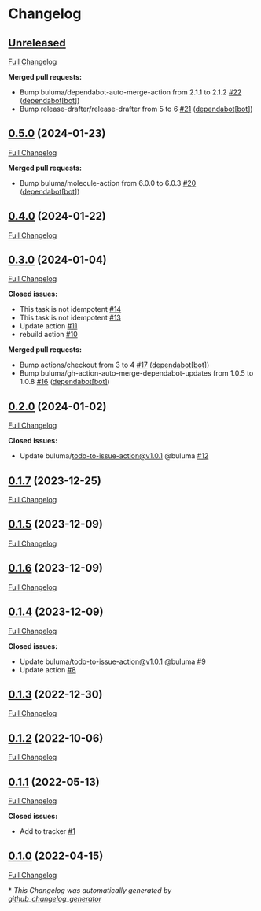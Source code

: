 # Changelog

## [Unreleased](https://github.com/buluma/ansible-role-eclipse/tree/HEAD)

[Full Changelog](https://github.com/buluma/ansible-role-eclipse/compare/0.5.0...HEAD)

**Merged pull requests:**

- Bump buluma/dependabot-auto-merge-action from 2.1.1 to 2.1.2 [\#22](https://github.com/buluma/ansible-role-eclipse/pull/22) ([dependabot[bot]](https://github.com/apps/dependabot))
- Bump release-drafter/release-drafter from 5 to 6 [\#21](https://github.com/buluma/ansible-role-eclipse/pull/21) ([dependabot[bot]](https://github.com/apps/dependabot))

## [0.5.0](https://github.com/buluma/ansible-role-eclipse/tree/0.5.0) (2024-01-23)

[Full Changelog](https://github.com/buluma/ansible-role-eclipse/compare/0.4.0...0.5.0)

**Merged pull requests:**

- Bump buluma/molecule-action from 6.0.0 to 6.0.3 [\#20](https://github.com/buluma/ansible-role-eclipse/pull/20) ([dependabot[bot]](https://github.com/apps/dependabot))

## [0.4.0](https://github.com/buluma/ansible-role-eclipse/tree/0.4.0) (2024-01-22)

[Full Changelog](https://github.com/buluma/ansible-role-eclipse/compare/0.3.0...0.4.0)

## [0.3.0](https://github.com/buluma/ansible-role-eclipse/tree/0.3.0) (2024-01-04)

[Full Changelog](https://github.com/buluma/ansible-role-eclipse/compare/0.2.0...0.3.0)

**Closed issues:**

- This task is not idempotent [\#14](https://github.com/buluma/ansible-role-eclipse/issues/14)
- This task is not idempotent [\#13](https://github.com/buluma/ansible-role-eclipse/issues/13)
- Update action [\#11](https://github.com/buluma/ansible-role-eclipse/issues/11)
- rebuild action [\#10](https://github.com/buluma/ansible-role-eclipse/issues/10)

**Merged pull requests:**

- Bump actions/checkout from 3 to 4 [\#17](https://github.com/buluma/ansible-role-eclipse/pull/17) ([dependabot[bot]](https://github.com/apps/dependabot))
- Bump buluma/gh-action-auto-merge-dependabot-updates from 1.0.5 to 1.0.8 [\#16](https://github.com/buluma/ansible-role-eclipse/pull/16) ([dependabot[bot]](https://github.com/apps/dependabot))

## [0.2.0](https://github.com/buluma/ansible-role-eclipse/tree/0.2.0) (2024-01-02)

[Full Changelog](https://github.com/buluma/ansible-role-eclipse/compare/0.1.7...0.2.0)

**Closed issues:**

- Update buluma/todo-to-issue-action@v1.0.1 @buluma [\#12](https://github.com/buluma/ansible-role-eclipse/issues/12)

## [0.1.7](https://github.com/buluma/ansible-role-eclipse/tree/0.1.7) (2023-12-25)

[Full Changelog](https://github.com/buluma/ansible-role-eclipse/compare/0.1.5...0.1.7)

## [0.1.5](https://github.com/buluma/ansible-role-eclipse/tree/0.1.5) (2023-12-09)

[Full Changelog](https://github.com/buluma/ansible-role-eclipse/compare/0.1.6...0.1.5)

## [0.1.6](https://github.com/buluma/ansible-role-eclipse/tree/0.1.6) (2023-12-09)

[Full Changelog](https://github.com/buluma/ansible-role-eclipse/compare/0.1.4...0.1.6)

## [0.1.4](https://github.com/buluma/ansible-role-eclipse/tree/0.1.4) (2023-12-09)

[Full Changelog](https://github.com/buluma/ansible-role-eclipse/compare/0.1.3...0.1.4)

**Closed issues:**

- Update buluma/todo-to-issue-action@v1.0.1 @buluma [\#9](https://github.com/buluma/ansible-role-eclipse/issues/9)
- Update action [\#8](https://github.com/buluma/ansible-role-eclipse/issues/8)

## [0.1.3](https://github.com/buluma/ansible-role-eclipse/tree/0.1.3) (2022-12-30)

[Full Changelog](https://github.com/buluma/ansible-role-eclipse/compare/0.1.2...0.1.3)

## [0.1.2](https://github.com/buluma/ansible-role-eclipse/tree/0.1.2) (2022-10-06)

[Full Changelog](https://github.com/buluma/ansible-role-eclipse/compare/0.1.1...0.1.2)

## [0.1.1](https://github.com/buluma/ansible-role-eclipse/tree/0.1.1) (2022-05-13)

[Full Changelog](https://github.com/buluma/ansible-role-eclipse/compare/0.1.0...0.1.1)

**Closed issues:**

- Add to tracker [\#1](https://github.com/buluma/ansible-role-eclipse/issues/1)

## [0.1.0](https://github.com/buluma/ansible-role-eclipse/tree/0.1.0) (2022-04-15)

[Full Changelog](https://github.com/buluma/ansible-role-eclipse/compare/5ec96d5a8929a3c5c9fd42355c0b112a160a575e...0.1.0)



\* *This Changelog was automatically generated by [github_changelog_generator](https://github.com/github-changelog-generator/github-changelog-generator)*
